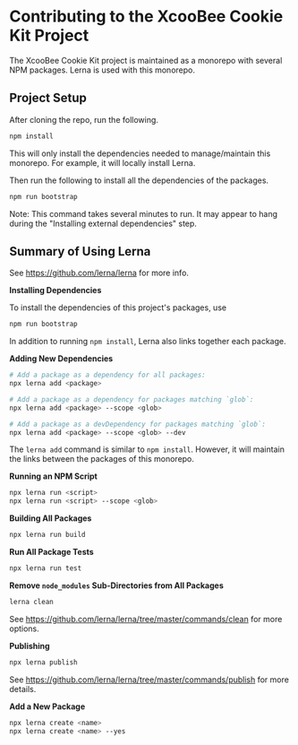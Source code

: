# Contributing to the XcooBee Cookie Kit Project

The XcooBee Cookie Kit project is maintained as a monorepo with several NPM
packages. Lerna is used with this monorepo.


## Project Setup

After cloning the repo, run the following.

```sh
npm install
```

This will only install the dependencies needed to manage/maintain this monorepo.
For example, it will locally install Lerna.

Then run the following to install all the dependencies of the packages.

```sh
npm run bootstrap
```

Note: This command takes several minutes to run. It may appear to hang during
the "Installing external dependencies" step.


## Summary of Using Lerna

See https://github.com/lerna/lerna for more info.

**Installing Dependencies**

To install the dependencies of this project's packages, use

```sh
npm run bootstrap
```

In addition to running `npm install`, Lerna also links together each package.

**Adding New Dependencies**

```sh
# Add a package as a dependency for all packages:
npx lerna add <package>

# Add a package as a dependency for packages matching `glob`:
npx lerna add <package> --scope <glob>

# Add a package as a devDependency for packages matching `glob`:
npx lerna add <package> --scope <glob> --dev
```

The `lerna add` command is similar to `npm install`. However, it
will maintain the links between the packages of this monorepo.

**Running an NPM Script**

```sh
npx lerna run <script>
npx lerna run <script> --scope <glob>
```

**Building All Packages**

```sh
npx lerna run build
```

**Run All Package Tests**

```sh
npx lerna run test
```

**Remove `node_modules` Sub-Directories from All Packages**

```sh
lerna clean
```

See https://github.com/lerna/lerna/tree/master/commands/clean for more options.

**Publishing**

```sh
npx lerna publish
```

See https://github.com/lerna/lerna/tree/master/commands/publish for more
details.

**Add a New Package**

```sh
npx lerna create <name>
npx lerna create <name> --yes
```

